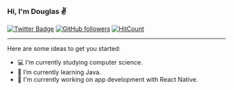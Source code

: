 ### Hi, I'm Douglas ✌️
[![Twitter Badge](https://img.shields.io/badge/-Twitter-1ca0f1?style=flat-square&labelColor=1ca0f1&logo=twitter&logoColor=white&link=https://twitter.com/douglazhs)](https://twitter.com/douglazhsp)
[![GitHub followers](https://img.shields.io/github/followers/Naereen.svg?style=social&label=Follow&maxAge=2592000)](https://github.com/douglazhs?tab=followers)
[![HitCount](http://hits.dwyl.io/Naereen/badges.svg)](http://hits.dwyl.io/Naereen/badges)

---
Here are some ideas to get you started:

- 💻 I’m currently studying computer science.
- 📌 I’m currently learning Java.
- 📱  I'm currently working on app development with React Native.
